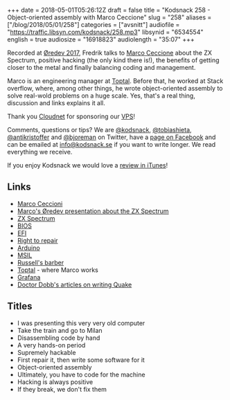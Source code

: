 +++
date = 2018-05-01T05:26:12Z
draft = false
title = "Kodsnack 258 - Object-oriented assembly with Marco Ceccione"
slug = "258"
aliases = ["/blog/2018/05/01/258"]
categories = ["avsnitt"]
audiofile = "https://traffic.libsyn.com/kodsnack/258.mp3"
libsynid = "6534554"
english = true
audiosize = "16918823"
audiolength = "35:07"
+++

Recorded at [Øredev 2017](http://oredev.org/2017), Fredrik talks to [Marco Ceccione](https://twitter.com/sklivvz) about the ZX Spectrum, positive hacking (the only kind there is!), the benefits of getting closer to the metal and finally balancing coding and management.

Marco is an engineering manager at [Toptal](https://www.toptal.com/). Before that, he worked at Stack overflow, where, among other things, he wrote object-oriented assembly to solve real-wold problems on a huge scale. Yes, that's a real thing, discussion and links explains it all.

Thank you [Cloudnet](http://www.cloudnet.se) for sponsoring our [VPS](http://en.wikipedia.org/wiki/Virtual_private_server)!

Comments, questions or tips? We are [@kodsnack](https://www.twitter.com/kodsnack), [@tobiashieta](https://www.twitter.com/tobiashieta), [@antikristoffer](https://www.twitter.com/antikristoffer) and [@bjoreman](https://www.twitter.com/bjoreman) on Twitter, have a [page on Facebook](https://www.facebook.com/kodsnack) and can be emailed at [info@kodsnack.se](mailto:info@kodsnack.se) if you want to write longer. We read everything we receive.

If you enjoy Kodsnack we would love a [review in iTunes](http://itunes.apple.com/se/podcast/kodsnack/id561631498?l=en)!

## Links ##
* [Marco Ceccioni](https://sklivvz.com/)
* [Marco's Øredev presentation about the ZX Spectrum](https://vimeo.com/242060846)
* [ZX Spectrum](https://en.wikipedia.org/wiki/ZX_Spectrum)
* [BIOS](https://en.wikipedia.org/wiki/BIOS)
* [EFI](https://en.wikipedia.org/wiki/Unified_Extensible_Firmware_Interface)
* [Right to repair](https://www.bleepingcomputer.com/news/government/eu-prepares-right-to-repair-legislation-to-fight-short-product-lifespans/)
* [Arduino](https://en.wikipedia.org/wiki/Arduino)
* [MSIL](https://en.wikipedia.org/wiki/Common_Intermediate_Language)
* [Russell's barber](https://en.wikipedia.org/wiki/Barber_paradox)
* [Toptal](https://www.toptal.com/) - where Marco works
* [Grafana](https://grafana.com/)
* [Doctor Dobb's articles on writing Quake](http://www.drdobbs.com/ramblings-in-real-time/184410037)

## Titles ##
* I was presenting this very very old computer
* Take the train and go to Milan
* Disassembling code by hand
* A very hands-on period
* Supremely hackable
* First repair it, then write some software for it
* Object-oriented assembly
* Ultimately, you have to code for the machine
* Hacking is always positive
* If they break, we don't fix them